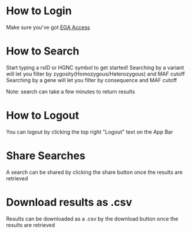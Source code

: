 # How to Login
Make sure you've got [EGA Access](https://www.ebi.ac.uk/ega/user/login)

# How to Search
Start typing a rsID or HGNC symbol to get started!
Searching by a variant will let you filter by zygosity(Homozygous/Heterozygous) and MAF cutoff
Searching by a gene will let you filter by consequence and MAF cutoff

Note: search can take a few minutes to return results

# How to Logout
You can logout by clicking the top right "Logout" text on the App Bar

# Share Searches
A search can be shared by clicking the share button once the results are retrieved 

# Download results as .csv
Results can be downloaded as a .csv by the download button once the results are retrieved 